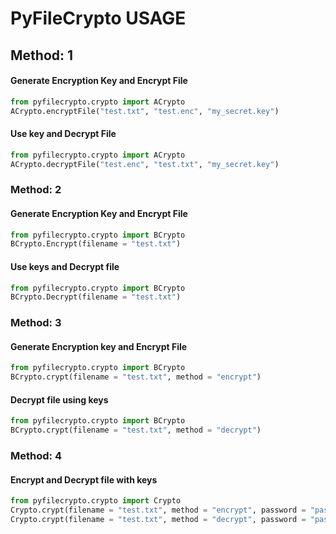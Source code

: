 # PyFileCrypto USAGE
## Method: 1
#### Generate Encryption Key and Encrypt File
``` python
from pyfilecrypto.crypto import ACrypto
ACrypto.encryptFile("test.txt", "test.enc", "my_secret.key")
```

#### Use key and Decrypt File
``` python
from pyfilecrypto.crypto import ACrypto
ACrypto.decryptFile("test.enc", "test.txt", "my_secret.key")
```

### Method: 2
#### Generate Encryption Key and Encrypt File
``` python
from pyfilecrypto.crypto import BCrypto
BCrypto.Encrypt(filename = "test.txt")
```

#### Use keys and Decrypt file
``` python
from pyfilecrypto.crypto import BCrypto
BCrypto.Decrypt(filename = "test.txt")
```

### Method: 3
#### Generate Encryption key and Encrypt File
``` python 
from pyfilecrypto.crypto import BCrypto
BCrypto.crypt(filename = "test.txt", method = "encrypt")
```

#### Decrypt file using keys
``` python
from pyfilecrypto.crypto import BCrypto
BCrypto.crypt(filename = "test.txt", method = "decrypt")
```

### Method: 4
#### Encrypt and Decrypt file with keys
``` python
from pyfilecrypto.crypto import Crypto
Crypto.crypt(filename = "test.txt", method = "encrypt", password = "password")
Crypto.crypt(filename = "test.txt", method = "decrypt", password = "password")
```
